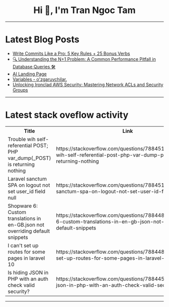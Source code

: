 <h1 align="center">Hi 👋, I'm Tran Ngoc Tam</h1>

---

# Latest Blog Posts 
<!-- BLOG-POST-LIST:START -->
- [Write Commits Like a Pro: 5 Key Rules + 25 Bonus Verbs](https://dev.to/tomasdevs/write-commits-like-a-pro-5-key-rules-25-bonus-verbs-fjo)
- [🔍 Understanding the N+1 Problem: A Common Performance Pitfall in Database Queries 🛠️](https://dev.to/felipejansendeveloper/understanding-the-n1-problem-a-common-performance-pitfall-in-database-queries-304j)
- [AI Landing Page](https://dev.to/ricot_trevivi_db742677ac5/ai-landing-page-1oh8)
- [Variables - o&#39;zgaruvchilar.](https://dev.to/sunnat_qayumov_2db67b1ba1/variables-ozgaruvchilar-2kj5)
- [Unlocking Ironclad AWS Security: Mastering Network ACLs and Security Groups](https://dev.to/ikoh_sylva/unlocking-ironclad-aws-security-mastering-network-acls-and-security-groups-27ak)
<!-- BLOG-POST-LIST:END -->

---

# Latest stack oveflow activity
<table>
  <tr><th>Title</th><th>Link</th></tr>
  <!-- STACKOVERFLOW:START --><tr><td>Trouble wih self-referential POST; PHP var_dump&lpar;_POST&rpar; is returning nothing</td><td>https://stackoverflow.com/questions/78845145/trouble-wih-self-referential-post-php-var-dump-post-is-returning-nothing</td></tr><tr><td>Laravel sanctum SPA on logout not set user_id field null</td><td>https://stackoverflow.com/questions/78845122/laravel-sanctum-spa-on-logout-not-set-user-id-field-null</td></tr><tr><td>Shopware 6: Custom translations in en-GB.json not overriding default snippets</td><td>https://stackoverflow.com/questions/78844840/shopware-6-custom-translations-in-en-gb-json-not-overriding-default-snippets</td></tr><tr><td>I can&#39;t set up routes for some pages in laravel 10</td><td>https://stackoverflow.com/questions/78844810/i-cant-set-up-routes-for-some-pages-in-laravel-10</td></tr><tr><td>Is hiding JSON in PHP with an auth check valid security?</td><td>https://stackoverflow.com/questions/78844575/is-hiding-json-in-php-with-an-auth-check-valid-security</td></tr><!-- STACKOVERFLOW:END -->
</table>

---


